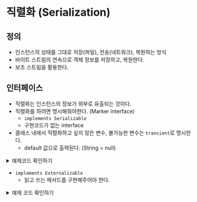 # 직렬화 (Serialization)

## 정의
- 인스턴스의 상태를 그대로 저장(파일), 전송(네트워크), 복원하는 방식
- 바이트 스트림의 연속으로 객체 정보를 저장하고, 복원한다.
- 보조 스트림을 활용한다.

## 인터페이스
- 직렬화는 인스턴스의 정보가 외부로 유출되는 것이다.
- 직렬화를 하려면 명시해줘야한다. (Marker interface)
    - ```implements Serializable```
    - 구현코드가 없는 interface
- 클래스 내에서 직렬화하고 싶지 않은 변수, 불가능한 변수는 ```transient```로 명시한다.
    -  default 값으로 출력된다. (String = null)

<details>
<summary>예제코드 확인하기</summary>

```java
package ch17;

import java.io.*;

class Person implements Serializable{
    String name;
    transient String job;

    public Person(){}

    public Person(String name, String job){
        this.name = name;
        this.job = job;
    }

    public String toString(){
        return name + "," + job;
    }
}

public class SerializationTest {
    public static void main(String[] args) {
        Person personLee = new Person("이순신", "대표");
        Person personKim = new Person("김유신", "상무이사");

        try (FileOutputStream fos = new FileOutputStream("serial.txt");
             ObjectOutputStream oos = new ObjectOutputStream(fos))
        {
            // Serialization
            oos.writeObject(personLee);
            oos.writeObject(personKim);

        } catch (IOException e) {
            e.printStackTrace();
        }

        try (FileInputStream fis = new FileInputStream("serial.txt");
             ObjectInputStream ois = new ObjectInputStream(fis))
        {
            Person pLee = (Person)ois.readObject();
            Person pKim = (Person)ois.readObject();
            System.out.println(pLee);
            System.out.println(pKim);
        } catch (IOException | ClassNotFoundException e) {
            e.printStackTrace();
        }

    }
}
```
</details>

- ```implements Externalizable```
    - 읽고 쓰는 메서드를 구현해주어야 한다.

<details>
<summary>예제 코드 확인하기</summary>

```java
package ch17;

import java.io.*;

class People implements Externalizable {
    String name;
    String job;

    public People(){}
    public People(String name, String job){
        this.name = name;
        this.job = job;
    }

    public String toString(){
        return name + ", " + job;
    }

    @Override
    public void writeExternal(ObjectOutput out) throws IOException {
        out.writeUTF(name);
        out.writeUTF(job);
    }

    @Override
    public void readExternal(ObjectInput in) throws IOException, ClassNotFoundException {
        name = in.readUTF();
        job = in.readUTF();

    }
}

public class ExternalizableTest {
    public static void main(String[] args) {
        People peopleLee = new People("이순신", "대표");
        People peopleKim = new People("김유신", "상무이사");

        try (FileOutputStream fos = new FileOutputStream("external.txt");
             ObjectOutputStream oos = new ObjectOutputStream(fos))
        {
            oos.writeObject(peopleLee);
            oos.writeObject(peopleKim);
        } catch (IOException e) {
            e.printStackTrace();
        }

        try (FileInputStream fis = new FileInputStream("external.txt");
             ObjectInputStream ois = new ObjectInputStream(fis)){
            People peopleL = (People)ois.readObject();
            People peopleK = (People)ois.readObject();
            System.out.println(peopleL);
            System.out.println(peopleK);
        } catch (IOException e) {
            e.printStackTrace();
        } catch (ClassNotFoundException e) {
            e.printStackTrace();
        }
    }
}
```
</details>
